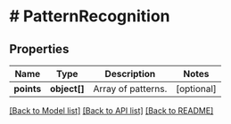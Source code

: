 # # PatternRecognition

## Properties

Name | Type | Description | Notes
------------ | ------------- | ------------- | -------------
**points** | **object[]** | Array of patterns. | [optional]

[[Back to Model list]](../../README.md#models) [[Back to API list]](../../README.md#endpoints) [[Back to README]](../../README.md)
